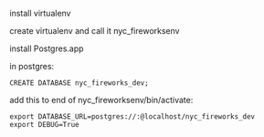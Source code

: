 install virtualenv

create virtualenv and call it nyc_fireworksenv

install Postgres.app

in postgres:

```
CREATE DATABASE nyc_fireworks_dev;
```

add this to end of nyc_fireworksenv/bin/activate:
```
export DATABASE_URL=postgres://:@localhost/nyc_fireworks_dev
export DEBUG=True
```
